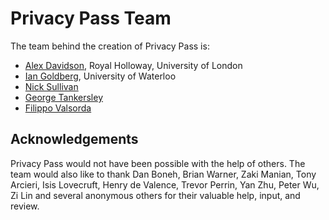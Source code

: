 # Privacy Pass Team

The team behind the creation of Privacy Pass is:

- [Alex Davidson](https://alxdavids.xyz), Royal Holloway, University of London
- [Ian Goldberg](https://cs.uwaterloo.ca/~iang/), University of Waterloo
- [Nick Sullivan](https://github.com/grittygrease)
- [George Tankersley](https://gtank.cc) 
- [Filippo Valsorda](https://github.com/filosottile) 

## Acknowledgements

Privacy Pass would not have been possible with the help of others. The team would also like to thank Dan Boneh, Brian Warner, Zaki Manian, Tony Arcieri, Isis Lovecruft, Henry de Valence, Trevor Perrin, Yan Zhu, Peter Wu, Zi Lin and several anonymous others for their valuable help, input, and review. 